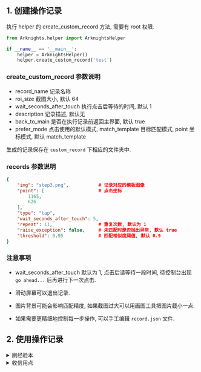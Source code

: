 ## 1. 创建操作记录


执行 helper 的 create_custom_record 方法, 需要有 root 权限.

```python
from Arknights.helper import ArknightsHelper

if __name__ == '__main__':
    helper = ArknightsHelper()
    helper.create_custom_record('test')
```

### create_custom_record 参数说明

 - record_name 记录名称
 - roi_size 截图大小, 默认 64
 - wait_seconds_after_touch 执行点击后等待的时间, 默认 1
 - description 记录描述, 默认无
 - back_to_main 是否在执行记录前返回主界面, 默认 true
 - prefer_mode 点击使用的默认模式, match_template 目标匹配模式, point 坐标模式, 默认 match_template

生成的记录保存在 `custom_record` 下相应的文件夹中.

### records 参数说明

```json
{
    "img": "step3.png",           # 记录对应的模板图像
    "point": [                    # 点击坐标
        1165,
        626
    ],
    "type": "tap",
    "wait_seconds_after_touch": 5,
    "repeat": 11,                 # 重复次数, 默认为 1
    "raise_exception": false,     # 未匹配时是否抛出异常, 默认 true
    "threshold": 0.95             # 匹配相似度阈值, 默认 0.9
}
```


### 注意事项


 - wait_seconds_after_touch 默认为 1, 点击后请等待一段时间, 待控制台出现 `go ahead...` 后再进行下一次点击.

 - 滑动屏幕可以退出记录.

 - 图片背景可能会影响匹配精度, 如果截图过大可以用画图工具把图片截小一点.

 - 如果需要更精细地控制每一步操作, 可以手工编辑 `record.json` 文件.


## 2. 使用操作记录


<details><summary>刷经验本</summary>

```python
from Arknights.helper import ArknightsHelper


if __name__ == '__main__':
    helper = ArknightsHelper()
    helper.replay_custom_record('goto_ls')
    stage_linear = ['LS-1', 'LS-2', 'LS-3', 'LS-4', 'LS-5']
    helper.find_and_tap_stage_by_ocr(None, 'LS-5', stage_linear)
    helper.module_battle_slim('LS-5', 1000)
```

</details>


<details><summary>收信用点</summary>

```python
from Arknights.helper import ArknightsHelper


if __name__ == '__main__':
    helper = ArknightsHelper()
    helper.replay_custom_record('get_credit')
```

</details>
